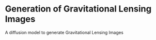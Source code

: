 # Generation of Gravitational Lensing Images
A diffusion model to generate Gravitational Lensing Images
